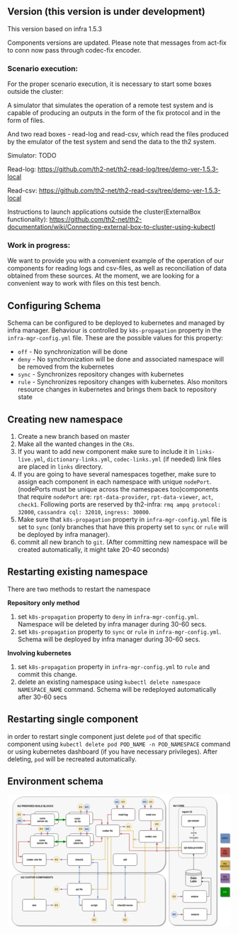 ## Version (this version is under development) ##

This version based on infra 1.5.3

Components versions are updated. 
Please note that messages from act-fix to conn now pass through codec-fix encoder.

### Scenario execution:
For the proper scenario execution, it is necessary to start some boxes outside the cluster: 

A simulator that simulates the operation of a remote test system and is capable of producing an outputs in the form of the fix protocol and in the form of files. 

And two read boxes - read-log and read-csv, which read the files produced by the emulator of the test system and send the data to the th2 system.

Simulator: TODO

Read-log: https://github.com/th2-net/th2-read-log/tree/demo-ver-1.5.3-local

Read-csv: https://github.com/th2-net/th2-read-csv/tree/demo-ver-1.5.3-local

Instructions to launch applications outside the cluster(ExternalBox functionality): https://github.com/th2-net/th2-documentation/wiki/Connecting-external-box-to-cluster-using-kubectl


### Work in progress:
We want to provide you with a convenient example of the operation of our components for reading logs and csv-files, as well as reconciliation of data obtained from these sources. At the moment, we are looking for a convenient way to work with files on this test bench.
## Configuring Schema ##

Schema can be configured to be deployed to kubernetes and managed by infra manager.
Behaviour is controlled by `k8s-propagation` property in the `infra-mgr-config.yml` file.
These are the possible values for this property:

- `off`  - No synchronization will be done
- `deny` - No synchronization will be done and associated namespace will be removed from the kubernetes
- `sync` - Synchronizes repository changes with kubernetes
- `rule` - Synchronizes repository changes with kubernetes. Also monitors resource changes in kubernetes and 
         brings them back to repository state
  


## Creating new namespace
1) Create a new branch based on master
2) Make all the wanted changes in the `CRs`.
3) If you want to add new component make sure to include it in `links-live.yml`, `dictionary-links.yml`, `codec-links.yml` (if needed) link files are placed in `links` directory.
4) If you are going to have several namespaces together, make sure to assign each component in each namespace with unique `nodePort`. (nodePorts must be unique across the namespaces too)components that require `nodePort` are: `rpt-data-provider`, `rpt-data-viewer`, `act`, `check1`. Following ports are reserved by th2-infra: `rmq ampq protocol: 32000`, `cassandra cql: 32010`, `ingress: 30000`.
5) Make sure that `k8s-propagation` property in `infra-mgr-config.yml` file is set to `sync` (only branches that have this property set to `sync` or `rule` will be deployed by infra manager).
6) commit all new branch to `git`. (After committing new namespace will be created automatically, it might take 20-40 seconds)

## Restarting existing namespace
There are two methods to restart the namespace

**Repository only method**
1) set `k8s-propagation` property to `deny` in `infra-mgr-config.yml`. Namespace will be deleted by infra manager during 30-60 secs.
2) set `k8s-propagation` property to `sync` or `rule` in `infra-mgr-config.yml`. Schema will be deployed by infra manager during 30-60 secs.

**Involving kubernetes**
1) set `k8s-propagation` property in `infra-mgr-config.yml` to `rule` and commit this change.
2) delete an existing namespace using `kubectl delete namespace NAMESPACE_NAME` command. Schema will be redeployed automatically after 30-60 secs

## Restarting single component
in order to restart single component just delete `pod` of that specific component using `kubectl delete pod POD_NAME -n POD_NAMESPACE` command or using kubernetes dashboard (if you have necessary privileges). After deleting, `pod` will be recreated automatically.  

## Environment schema
![alt text](schema-ver-153.png)
